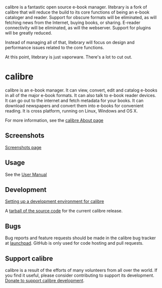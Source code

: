 calibre is a fantastic open source e-book manager. litebrary is a fork of calibre that will reduce the build to its core functions of being an e-book cataloger and reader. Support for obscure formats will be eliminated, as will fetching news from the Internet, buying books, or sharing. E-reader connectivity will be eliminated, as will the webserver. Support for plugins will be greatly reduced.

Instead of managing all of that, litebrary will focus on design and performance issues related to the core functions. 

At this point, litebrary is just vaporware. There's a lot to cut out.

calibre
=========

calibre is an e-book manager. It can view, convert, edit and catalog e-books 
in all of the major e-book formats. It can also talk to e-book reader 
devices. It can go out to the internet and fetch metadata for your books. 
It can download newspapers and convert them into e-books for convenient 
reading. It is cross platform, running on Linux, Windows and OS X.

For more information, see the [calibre About page](http://calibre-ebook.com/about)

Screenshots
-------------
[Screenshots page](http://calibre-ebook.com/demo)

Usage
-------
See the [User Manual](http://manual.calibre-ebook.com)

Development
-------------
[Setting up a development environment for calibre](http://manual.calibre-ebook.com/develop.html)


A [tarball of the source code](http://code.calibre-ebook.com/dist/src) for the 
current calibre release.

Bugs
------

Bug reports and feature requests should be made in the calibre bug tracker at [launchpad](https://bugs.launchpad.net/calibre).
GitHub is only used for code hosting and pull requests.

Support calibre
----------------

calibre is a result of the efforts of many volunteers from all over the world.
If you find it useful, please consider contributing to support its development.
[Donate to support calibre development](http://calibre-ebook.com/donate).

